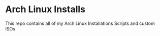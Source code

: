 # Arch Linux Installs

This repo contains all of my Arch Linux Installations Scripts and custom ISOs

